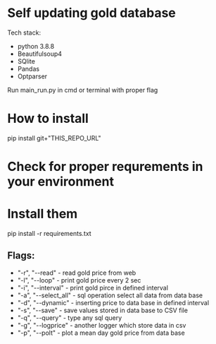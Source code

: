 # Self updating gold database
Tech stack:
* python 3.8.8
* Beautifulsoup4 
* SQlite
* Pandas
* Optparser

Run main_run.py in cmd or terminal with proper flag
# How to install

pip install git+"THIS_REPO_URL"

# Check for proper requrements in your environment
# Install them
pip install -r requirements.txt



## Flags:
* "-r", "--read" - read gold price from web
* "-l", "--loop" - print gold price every 2 sec
* "-i", "--interval" - print gold pirce in defined interval
* "-a", "--select_all" - sql operation select all data from data base
* "-d", "--dynamic" - inserting price to data base in defined interval
* "-s", "--save" - save values stored in data base to CSV file
* "-q", "--query" - type any sql query
* "-g", "--logprice" - another logger which store data in csv
* "-p", "--polt" - plot a mean day gold price from data base


